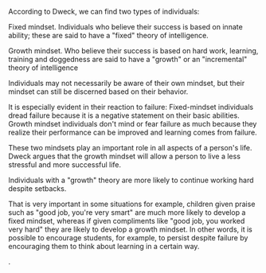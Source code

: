 According to Dweck, we can find two types of individuals: 

Fixed mindset. Individuals who believe their success is based on innate ability; these are said to have a "fixed" theory of intelligence.

Growth mindset. Who believe their success is based on hard work, learning, training and doggedness are said to have a "growth" or an "incremental" theory of intelligence 

Individuals may not necessarily be aware of their own mindset, but their mindset can still be discerned based on their behavior. 

It is especially evident in their reaction to failure:
Fixed-mindset individuals dread failure because it is a negative statement on their basic abilities.
Growth mindset individuals don't mind or fear failure as much because they realize their performance can be improved and learning comes from failure. 

These two mindsets play an important role in all aspects of a person's life. Dweck argues that the growth mindset will allow a person to live a less stressful and more successful life.

Individuals with a "growth" theory are more likely to continue working hard despite setbacks.

That is very important in some situations for example, children given praise such as "good job, you're very smart" are much more likely to develop a fixed mindset, whereas if given compliments like "good job, you worked very hard" they are likely to develop a growth mindset. In other words, it is possible to encourage students, for example, to persist despite failure by encouraging them to think about learning in a certain way.

.
